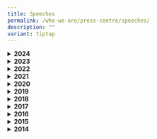 ```yaml
---
title: Speeches
permalink: /who-we-are/press-centre/speeches/
description: ""
variant: tiptap
---
```

<div data-type="detailGroup" class="isomer-accordion isomer-accordion-white">
<details class="isomer-details">
<summary><strong>2024</strong>
</summary>
<div data-type="detailsContent" class="isomer-details-content">
<p>Speech by Minister Edwin Tong, Minister for Culture, Community and Youth
&amp; Second Minister for Law at the Launch of LAW@CDC 2024 <a href="/files/FINAL_Delivered_Speech_for_GOH_Min_Edwin_Tong__LAW_CDC__on_21_Sep_Launch_of_LAW_CDC_2024.pdf" rel="noopener nofollow" target="_blank">(Read here)</a>
</p>
<p>Speech by Mayor Low Yen Ling, Chairman of Mayors Committee and Mayor of
South West District at the Launch of LAW@CDC 2024 <a href="/files/FINAL_Delivered_Speech_for_Chairman_Mayor_Low_Yen_Ling__LAW_CDC__on_21_Sep_Launch_of_LAW_CDC_2024.pdf" rel="noopener nofollow" target="_blank">(Read here)</a>
</p>
<p>Speech by Mr Tanguy Lim, CEO of Pro Bono SG at the Launch of LAW@CDC 2024
<a href="/files/FINAL__LAW_CDC_2024_PBSG_CEO_Welcome_Address_Speech.pdf" rel="noopener nofollow" target="_blank">(Read here)</a>
</p>
<p>Speech by Minister for Education Mr Chan Chun Sing at the Launch of SkillsFuture@CDC
2024 <a href="/files/Checked_against_delivery__Speech_for_Min_at_the_SkillsFuture_CDC_launch_27_Jul_2024.pdf" rel="noopener noreferrer nofollow" target="_blank">(Read here)</a>
</p>
<p>Speech by Mayor Denise Phua, Mayor of Central Singapore District at the
Launch of SkillsFuture@CDC 2024 <a href="/files/SF_CDC_Launch___Speech_by_Mayor_Denise.pdf" rel="noopener noreferrer nofollow" target="_blank">(Read here)</a>
</p>
<p>Speech by Minister Edwin Tong, Minister for Culture, Community and Youth
&amp; Second Minister for Law at the Launch of ArtsEverywhere@CDC <a href="https://www.mccy.gov.sg/about-us/news-and-resources/speeches/2024/Jul/Our-SG-Arts-Plan-2-0-Bringing-Arts-Everywhere-for-Everyone" rel="noopener noreferrer nofollow" target="_blank">(Read Here)</a>
</p>
<p>Speech by Mayor Fahmi Aliman, Mayor of South East District at the Launch
of ArtsEverywhere@CDC <a href="/files/Checked_Mayor_Low_Speech_for_Launch_of_CDC_Vouchers_Scheme__June____25_Jun_24.pdf" rel="noopener noreferrer nofollow" target="_blank">(Read here)</a>
</p>
<p>Speech by Deputy Prime Minister and Minister for Trade and Industry Gan
Kim Yong at the Launch of CDC Vouchers Scheme 2024 (June) <a href="https://www.pmo.gov.sg/Newsroom/DPM-Gan-Kim-Yong-at-the-Launch-of-CDC-Vouchers-Scheme-2024" rel="noopener noreferrer nofollow" target="_blank">(Read here)</a>
</p>
<p>Speech by Mayor Low Yen Ling, Chairman of Mayors Committee and Mayor of
South West District at the Launch of CDC Vouchers Scheme 2024 (June)
<a href="/files/Checked_Mayor_Low_Speech_for_Launch_of_CDC_Vouchers_Scheme__June____25_Jun_24.pdf" rel="noopener noreferrer nofollow" target="_blank">(Read here)</a>
</p>
<p>Speech by Deputy Prime Minister and Minister for Finance Lawrence Wong
at the Launch of CDC Vouchers Scheme 2024<a href="https://www.pmo.gov.sg/Newsroom/DPM-Lawrence-Wong-at-the-Launch-of-the-CDC-Vouchers-Scheme-2024" rel="noopener noreferrer nofollow" target="_blank">(Read here)</a>
</p>
<p>Speech by Mayor Low Yen Ling, Chairman of Mayors Committee and Mayor of
South West District at the Launch of CDC Vouchers Scheme 2024 <a href="/files/CDC_Vouchers_Scheme_2024_Launch___Mayor_Low_Speech.pdf" rel="noopener noreferrer nofollow" target="_blank">(Read here)</a>
</p>
</div>
</details>
<details class="isomer-details">
<summary><strong>2023</strong>
</summary>
<div data-type="detailsContent" class="isomer-details-content">
<p>Speech by Mayor Low Yen Ling, Chairman of Mayors Committee and Mayor of
South West District at the CDC Vouchers Donation Scheme Networking Luncheon
with Charity Organisations <a href="/files/Final_Speech_Delieverd_by_Mayor_Low_Yen_Ling___CDCV_Donation_and_Luncheon_with_Charities_27_Nov_23.pdf" rel="noopener noreferrer nofollow" target="_blank">(Read here)</a>
</p>
<p>Speech by Minister Edwin Tong Minister for Culture, Community and Youth
&amp; Second Minister for Law at the CDC Vouchers Donation Scheme Networking
Luncheon with Charity Organisations <a href="/files/Final_Delivered_Speech_by_Min_Edwin_for_CDCV_Donation_and_Charities_Networking_Luncheon.pdf" rel="noopener noreferrer nofollow" target="_blank">(Read here)</a>)</p>
<p>Speech by Minister Edwin Tong Minister for Culture, Community and Youth
&amp; Second Minister for Law at the Launch of Law Awareness Weeks @ CDC
2023 <a href="/files/FINAL_Speech_for_Min_Edwin_for_LAWCDC_2023.pdf" rel="noopener noreferrer nofollow" target="_blank">(Read here)</a>
</p>
<p>Speech by Mr Fahmi Aliman, Mayor of South East District at the Launch
of Law Awareness Weeks @ CDC 2023 <a href="/files/delivered%20speech%20for%20mayor%20fahmi%202023%20checked.pdf" rel="noopener noreferrer nofollow" target="_blank">(Read here)</a>
</p>
<p>Speech by Mr Gregory Vijayendran, SC, Chairman of Pro Bono SG at the Launch
of Law Awareness Weeks @ CDC 2023 <a href="/files/delivered%20speech%20for%20mayor%20fahmi%202023%20checked.pdf" rel="noopener noreferrer nofollow" target="_blank">(Read here)</a>
</p>
<p>Speech by Deputy Prime Minister and Minister for Finance Lawrence Wong
at the Launch of CDC Vouchers Scheme 2023<a href="https://www.pmo.gov.sg/Newsroom/DPM-Lawrence-Wong-at-the-Launch-of-CDC-Vouchers-Scheme-Jan-2023" rel="noopener noreferrer nofollow" target="_blank">(Read here)</a>
</p>
<p>Speech by Mayor Low Yen Ling, Chairman of Mayors Committee and Mayor of
South West District at the Launch of CDC Vouchers Scheme 2023 <a href="/files/Speech%20by%20Mayor%20Low%20Yen%20Ling%20at%20the%20Launch%20of%20CDC%20Vouchers%20Scheme%202023_3%20Jan%20(002).pdf" rel="noopener noreferrer nofollow" target="_blank">(Read here)</a>
</p>
</div>
</details>
<details class="isomer-details">
<summary><strong>2022</strong>
</summary>
<div data-type="detailsContent" class="isomer-details-content">
<p>Speech by Mayor Alex Yam, Mayor of North West District at the Launch of
Law Awareness Weeks@CDC 2022 <a href="/files/Delivered%20LAW@CDC%202022%20Speech%20by%20Mayor%20Alex.pdf" rel="noopener noreferrer nofollow" target="_blank">Read here</a>
</p>
<p>Speech by Minister for Finance Lawrence Wong at the Launch of CDC Vouchers
Scheme 2022<a href="https://www.mof.gov.sg/news-publications/speeches/speech-by-mr-lawrence-wong-minister-for-finance-at-the-launch-of-the-cdc-vouchers-scheme-2022-on-wednesday-11-may-2022-at-tampines-west-community-club" rel="noopener noreferrer nofollow" target="_blank">(Read here)</a>
</p>
<p>Speech by Mayor Low Yen Ling, Chairman of Mayors Committee and Mayor of
South West District, at the Launch of CDC Vouchers Scheme 2022 <a href="/files/delivered-speech-by-chairman-mayor-low-yen-ling-at-launch-of-cdc-vouchers-scheme-2022%20(1).pdf" rel="noopener noreferrer nofollow" target="_blank">(Read here)</a>
</p>
</div>
</details>
<details class="isomer-details">
<summary><strong>2021</strong>
</summary>
<div data-type="detailsContent" class="isomer-details-content">
<p>Speech by Mr Gregory Vijayendran, SC, Chairman of Law Society Pro Bono
Services at the Virtual Launch of Law Awareness Weeks @CDC 2021 <a href="/files/delivered-speech-by-lspbs-chairman---law-awareness-weeks-@cdc-2021.pdf" rel="noopener noreferrer nofollow" target="_blank">(Read here)</a>
</p>
<p>Speech by Mr Desmond Choo, Mayor of North East District at the Virtual
Launch of Law Awareness Weeks @CDC 2021<a href="/files/delivered-speech-by-mayor-desmond-choo---law-awareness-weeks-@cdc-2021.pdf" rel="noopener noreferrer nofollow" target="_blank">(Read here)</a>
</p>
<p>Speech by Mr Edwin Tong Minister for Culture, Community and Youth &amp;
Second Minister for Law at the Virtual Launch of LAW@CDC 2021 <a href="/files/transcript---speech-by-2m-edwin-tong-at-launch-of-law@cdc-2021-(25-sep).pdf" rel="noopener noreferrer nofollow" target="_blank">(Read here)</a>
</p>
<p>Speech by Mr Edwin Tong, Minister for Culture, Community and Youth &amp;
Second Minister for Law at the WeCare Arts Exhibition and launch of WeCare
Arts Experiences <a href="/files/speech-by-goh---wcaf-exhibition-2021---23mar21.pdf" rel="noopener noreferrer nofollow" target="_blank">(Read here)</a>
</p>
<p>Speech by Mayor Low Yen Ling, Chairman of Mayors Committee and Mayor of
South West District at the WeCare Arts Exhibition and launch of WeCare
Arts Experiences <a href="/files/speech-by-mayor-low---wcaf-exhibition-2021---23mar21.pdf" rel="noopener noreferrer nofollow" target="_blank">(Read here)</a>
</p>
<p>Speech by Mr Chan Chun Sing, Minister for Trade and Industry and Deputy
Chairman of the People's Association at the North West CDC Volunteers'
Appreciation 2021 <a href="/files/speech-by-min-chan-chun-sing.pdf" rel="noopener noreferrer nofollow" target="_blank">(Read here)</a>
</p>
<p>Speech by Deputy Prime Minister , Coordinating Minister for Economic Policies
and Minister for Finance Heng Swee Keat at the launch of CDC Vouchers Scheme
Tranche 2 <a href="/files/delivered-dpm-speech-for-launch-of-cdc-voucher-scheme-tranche-2.pdf" rel="noopener noreferrer nofollow" target="_blank">(Read here)</a>
</p>
<p>Speech by Mayor Low Yen Ling, Chairman of Mayors Committee and Mayor of
South West District at the&nbsp; launch of CDC Vouchers Scheme Tranche
2 <a href="/files/delivered-speech-by-chairman-at-launch-of-cdc-voucher-scheme-tranche-2.pdf" rel="noopener noreferrer nofollow" target="_blank">(Read here)</a>
</p>
</div>
</details>
<details class="isomer-details">
<summary><strong>2020</strong>
</summary>
<div data-type="detailsContent" class="isomer-details-content">
<p>Speech by Mr Masagos Zulkifli, Minister for Social and Family Development
at the launch of Kong Meng San (KMS) - CDC Covid-19 Relief Fund <a href="/files/speech-by-minister-masagos---kms-launch-19-dec2020.pdf" rel="noopener noreferrer nofollow" target="_blank">(Read here)</a>
</p>
<p>Speech by Mayor Low Yen Ling, Chairman of Mayors Committee and Mayor of
South West District at the launch of Kong Meng San (KMS) - CDC COVID-19
Relief Fund <a href="/files/speech-by-chairman-yen-ling---kms-on-19-dec20.pdf" rel="noopener noreferrer nofollow" target="_blank">(Read here)</a>
</p>
<p>Remarks by Deputy Prime Minister , Coordinating Minister for Economic
Policies and Minister for Finance Heng Swee Keat at the Launch of the Ngee
Ann Kongsi (NAK) – CDC COVID-19 Relief Fund <a href="/files/delivered-remarks-by-dpm-for-nak-cdc-covid19-relief-fund-final.pdf" rel="noopener noreferrer nofollow" target="_blank">(Read here)</a>
</p>
<p>Speech by Mr Edwin Tong, Minister for Culture, Community and Youth &amp;
Second Minister for Law at the Launch of Law Awareness Weeks @ CDC 2020
<a href="/files/2m%20speech%20-%20laws%202020%20.pdf" rel="noopener noreferrer nofollow" target="_blank">(Read here)</a>
</p>
<p>Opening Address by Mr Lawrence Wong, Minister for Education, at Virtual
Skillsfuture Advice Memorandum of Understanding Signing Ceremony &amp;
SkillsFuture@CDC Dialogue Session, 25 September 2020 <a href="/files/sfa@cdc---minlw-speech.pdf" rel="noopener noreferrer nofollow" target="_blank">(Read here)</a>
</p>
<p>Speech by Prime Minister Lee Hsien Loong at the Swearing-in Ceremony of
Mayors on Wednesday, 23 September 2020, at the People’s Association Auditorium
<a href="https://www.pmo.gov.sg/Newsroom/PM-Lee-Hsien-Loong-Swearing-In-Ceremony-Mayors-Sept-2020" rel="noopener noreferrer nofollow" target="_blank">(Read here)</a>
</p>
</div>
</details>
<details class="isomer-details">
<summary><strong>2019</strong>
</summary>
<div data-type="detailsContent" class="isomer-details-content">
<p>Speech by Ms Low Yen Ling, Mayor of South West District at the Launch
of Law Awareness Weeks (LAW) @ CDC 2019 on Wednesday, 4 September 2019
at Keat Hong Community Club <a href="/files/speech-by-chairman-mayor-low-yen-ling-at-law-@-cdc-2019.pdf" rel="noopener noreferrer nofollow" target="_blank">(Read here)</a>
</p>
<p>Speech by Mr Edwin Tong, Senior Minister of State for Law and Health,
at the Launch of Law Awareness Weeks @ CDC 2019 on Wednesday, 4 September
2019 at Keat Hong Community Club <a href="https://www.mlaw.gov.sg/news/speeches/speech-by-sms-edwin-tong-law-awareness-weeks-launch-cdc-2019-keat-hong-community-club/" rel="noopener noreferrer nofollow" target="_blank">(Read here)</a>
</p>
<p>Speech by Mayor Low Yen Ling, Chairman of Mayors Committee and Mayor of
South West District for WeCare Arts Exhibition @ CDC 2019 on Thursday,
19 September 2019 at Wisma Geylang Serai <a href="/files/speech-by-chairman-mayor-low-yen-ling-at-wecare-af-exhibition-2019.pdf" rel="noopener noreferrer nofollow" target="_blank">(Read here)</a>
</p>
</div>
</details>
<details class="isomer-details">
<summary><strong>2018</strong>
</summary>
<div data-type="detailsContent" class="isomer-details-content">
<p>Speech by Ms Low Yen Ling, Chairman of Mayors' Committee and Mayor of
South West District at the Launch of Maybank Family Fund @ CDC 2018 on
Wednesday 21 November 2018 at Gardens by the Bay <a href="/files/ms-low-yen-ling-mayor-of-south-west-district-speech-at-maybank-.pdf" rel="noopener noreferrer nofollow" target="_blank">(Read here)</a>
</p>
<p>Speech by Mr Edwin Tong, Senior Minister of State for Law and Health,
at the Launch of Law Awareness Weeks @ CDC 2018 on Saturday 15 September
2018 at Wisma Geylang Serai <a href="/files/sms-edwin-tong-speech-at-laws-cdc-saturday-15-september-2018.pdf" rel="noopener noreferrer nofollow" target="_blank">(Read here)</a>
</p>
<p>Speech by Dr Maliki Osman, Mayor of South East District, at the Launch
of Law Awareness Weeks @ CDC 2018 on Saturday 15 September 2018 at Wisma
Geylang Serai <a href="/files/dr-maliki-osman-mayor-of-south-east-district-welcome-address-at-law.pdf" rel="noopener noreferrer nofollow" target="_blank">(Read here)</a>
</p>
<p>Speech by Mr Gregory Vijayendran, Chairman of Law Society Pro Bono Services,
at the Launch of Law Awareness Weeks @ CDC on Saturday 15 September 2018
at Wisma Geylang Serai <a href="/files/mr-gregory-vijayendran-chairman-of-law-society-pro-bono-services-speech-at-laws.pdf" rel="noopener noreferrer nofollow" target="_blank">(Read here)</a>
</p>
</div>
</details>
<details class="isomer-details">
<summary><strong>2017</strong>
</summary>
<div data-type="detailsContent" class="isomer-details-content">
<p>Speech by Ms Indranee Rajah, Senior Minister of State for Law and Finance,
at the Launch of Law Awareness Weeks @ CDC 2017 and MOU Signing Ceremony
on Thursday 28 September 2017 at Singapore Management University School
of Law Function Hall <a href="/files/sms-indranee-rajah-speech-at-laws-cdc-thursday-28-september-2017.pdf" rel="noopener noreferrer nofollow" target="_blank">(Read here)</a>
</p>
<p>Speech by Dr Teo Ho Pin, Mayor of North West District, at the Launch of
Law Awareness Weeks @ CDC 2017 and MOU Signing Ceremony on Thursday 28
September 2017 at Singapore Management University School of Law Function
Hall <a href="/files/dr-teo-ho-pin-mayor-of-north-west-district-speech-at-laws-cdc-thursday-28-september-2017.pdf" rel="noopener noreferrer nofollow" target="_blank">(Read here)</a>
</p>
<p>Speech by Ms Low Yen Ling, Chairman of Mayors' Committee and Mayor of
South West District at Launch of WeCare Arts Exhibition and MOU Signing
for WeCare Arts Fund on Monday 4 September 2017 at Our Tampines Hub <a href="/files/ms-low-yen-ling-mayor-of-south-west-district-speech-at-launch-of-wecare-arts-e.pdf" rel="noopener noreferrer nofollow" target="_blank">(Read here)</a>
</p>
<p>Speech by Prime Minister Lee Hsien Loong, at the Swearing-In Ceremony
of Mayors on Wednesday 24 May 2017 at the People's Association Auditorium
<a href="/files/pm-lee-hsien-loong-speech-at-mayors-swearing-in-ceremony-wednesday-24-may-2017.pdf" rel="noopener noreferrer nofollow" target="_blank">(Read here)</a>
</p>
<p>Speech by Mr Teo Ser Luck, Chairman of Mayors' Committee and Mayor of
North East District, at Launch of NTUC FairPrice Foundation - CDC Milk
Fund on Saturday 11 February 2017 at NTUC FairPrice Xtra @ NEX <a href="/files/mr-teo-ser-luck-mayor-of-north-east-district-speech-at-ntuc-fairprice-foundation-.pdf" rel="noopener noreferrer nofollow" target="_blank">(Read here)</a>
</p>
</div>
</details>
<details class="isomer-details">
<summary><strong>2016</strong>
</summary>
<div data-type="detailsContent" class="isomer-details-content">
<p>Speech by Ms Low Yen Ling, Mayor of South West District, at Signing of
MOU Ceremony between the CDCs and CASE on Friday 23 September 2016 at Jurong
Spring Community Club <a href="/files/ms-low-yen-ling-mayor-of-south-west-district-speech-at-mou-signing-with-case.pdf" rel="noopener noreferrer nofollow" target="_blank">(Read here)</a>
</p>
<p>Speech by Mr Lim Biow Chuan, President of CASE, at Signing of MOU Ceremony
between the CDCs and CASE on Friday 23 September 2016 at Jurong Spring
Community Club <a href="/files/mr-lim-biow-chuan-president-of-case-speech-at-mou-signing-with-case-friday-23-september-2016.pdf" rel="noopener noreferrer nofollow" target="_blank">(Read here)</a>
</p>
<p>Speech by Mr Teo Chee Hean, Deputy Prime Minister and Coordinating Minister
for National Security, at Launch of Law Awareness Week @ CDC 2016 on Saturday
3 September at Waterway Point <a href="/files/dpm_teo_chee_hean_speech_at_law_cdc_saturday_3_september_2016.pdf" rel="noopener noreferrer nofollow" target="_blank">(Read here)</a>
</p>
<p>Speech by Mr Teo Ser Luck, Chairman of Mayors' Committee and Mayor of
North East District, at Launch of Law Awareness Week @CDC 2016 on Saturday
3 September 2016 at Waterway Point <a href="/files/mr-teo-ser-luck-mayor-of-north-east-district-speech-at-law-cdc-saturday-3-september-2016.pdf" rel="noopener noreferrer nofollow" target="_blank">(Read here)</a>
</p>
<p>Speech by Mr Thio Sheng Yi, President of Law Society, at Launch of Law
Awareness Week @CDC 2016 on Saturday 3 September 2016 at Waterway Point
<a href="/files/mr-thio-sheng-yi-president-of-law-society-singapore-speech-at-law-cdc-saturday-3-september-2016.pdf" rel="noopener noreferrer nofollow" target="_blank">(Read here)</a>
</p>
<p>Speech by Mayor Low Yen Ling at SME Conference on Friday 1 April 2016
at Grand Copthorne Waterfront Hotel <a href="/files/ms-low-yen-ling-mayor-of-south-west-district-speech-at-sme-conference-friday-1-april-2016.pdf" rel="noopener noreferrer nofollow" target="_blank">(Read here)</a>
</p>
</div>
</details>
<details class="isomer-details">
<summary><strong>2015</strong>
</summary>
<div data-type="detailsContent" class="isomer-details-content">
<p>Speech by Emeritus Senior Minister Goh Chok Tong at the Community Development
Council's Symposium on Tuesday 27 October 2015 at Ci Yuan CC <a href="/files/esm-goh-chok-tong-speech-at-cdc-symposium-launch-of-cdc-sg50-book-tuesday-27-october-2015.pdf" rel="noopener noreferrer nofollow" target="_blank">(Read here)</a>
</p>
<p>Speech by Ms Indranee Rajah, Senior Minister of State for Law and Education,
at the Launch of Law Awareness Week @CDC on Wednesday 22 July 2015 at Queenstown
Community Centre <a href="/files/sms-indranee-rajah-speech-at-law-@-cdc-wednesday-22-july-2015.pdf" rel="noopener noreferrer nofollow" target="_blank">(Read here)</a>
</p>
<p>Speech by Dr Teo Ho Pin, Mayor of North West District, at the WeCare Arts
Fund Tea Session on Thursday 21 May 2015 at Bishan Community Club <a href="/files/dr-teo-ho-pin-mayor-of-north-west-district-speech-at-wecare-arts-fund-tea-.pdf" rel="noopener noreferrer nofollow" target="_blank">(Read here)</a>
</p>
</div>
</details>
<details class="isomer-details">
<summary><strong>2014</strong>
</summary>
<div data-type="detailsContent" class="isomer-details-content">
<p>Speech by Mr K Shanmugam, Minister for Foreign Affairs and Minister for
Law, at Signing of Memorandum of Understanding - Community Development
Councils and Law Society 2014 on Friday 12 September 2014 at Treetops
<a href="/files/law-minister-mr-k-shanmugan-speech-at-mou-signing-with-law-society-friday-12-september-2014.pdf" rel="noopener noreferrer nofollow" target="_blank">(Read here)</a>
</p>
<p>Speech by Dr Teo Ho Pin, Mayor of North West District, at Signing of Memorandum
of Understanding - Community Development Councils and Law Society 2014
on Friday 12 September 2014 at Treetops <a href="/files/dr-teo-ho-pin-mayor-of-north-west-district-speech-at-mou-signing-with-law-society-.pdf" rel="noopener noreferrer nofollow" target="_blank">(Read here)</a>
</p>
<p>Speech by Prime Minister Lee Hsien Loong, at Mayors’ Swearing-In Ceremony
on Friday 20 June 2014 at People’s Association Auditorium <a href="/files/pm-lee-hsien-loong-speech-at-mayors-swearing-in-ceremony-friday-20-june-2014.pdf" rel="noopener noreferrer nofollow" target="_blank">(Read here)</a>
</p>
</div>
</details>
</div>
<h3></h3>
<p></p>